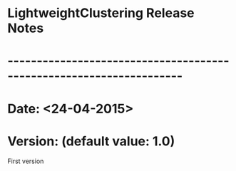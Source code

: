 # LightweightClustering Release Notes
# --------------------------------------------------------------------
# Date: <24-04-2015>

# Version: (default value: 1.0)
First version

